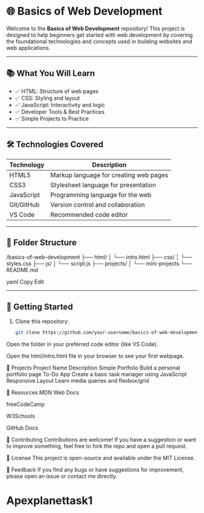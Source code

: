 # 🌐 Basics of Web Development

Welcome to the **Basics of Web Development** repository! This project is designed to help beginners get started with web development by covering the foundational technologies and concepts used in building websites and web applications.

---

## 📚 What You Will Learn

- ✅ HTML: Structure of web pages
- ✅ CSS: Styling and layout
- ✅ JavaScript: Interactivity and logic
- ✅ Developer Tools & Best Practices
- ✅ Simple Projects to Practice

---

## 🛠️ Technologies Covered

| Technology | Description                          |
|------------|--------------------------------------|
| HTML5      | Markup language for creating web pages |
| CSS3       | Stylesheet language for presentation  |
| JavaScript | Programming language for the web      |
| Git/GitHub | Version control and collaboration     |
| VS Code    | Recommended code editor               |

---

## 📁 Folder Structure

/basics-of-web-development
├── html/
│ └── intro.html
├── css/
│ └── styles.css
├── js/
│ └── script.js
├── projects/
│ └── mini-projects
└── README.md

yaml
Copy
Edit

---

## 🚀 Getting Started

1. Clone this repository:
   ```bash
   git clone https://github.com/your-username/basics-of-web-development.git
Open the folder in your preferred code editor (like VS Code).

Open the html/intro.html file in your browser to see your first webpage.

🧪 Projects
Project Name	Description
Simple Portfolio	Build a personal portfolio page
To-Do App	Create a basic task manager using JavaScript
Responsive Layout	Learn media queries and flexbox/grid

📖 Resources
MDN Web Docs

freeCodeCamp

W3Schools

GitHub Docs

🤝 Contributing
Contributions are welcome! If you have a suggestion or want to improve something, feel free to fork the repo and open a pull request.

📄 License
This project is open-source and available under the MIT License.

💬 Feedback
If you find any bugs or have suggestions for improvement, please open an issue or contact me directly.

# Apexplanettask1
